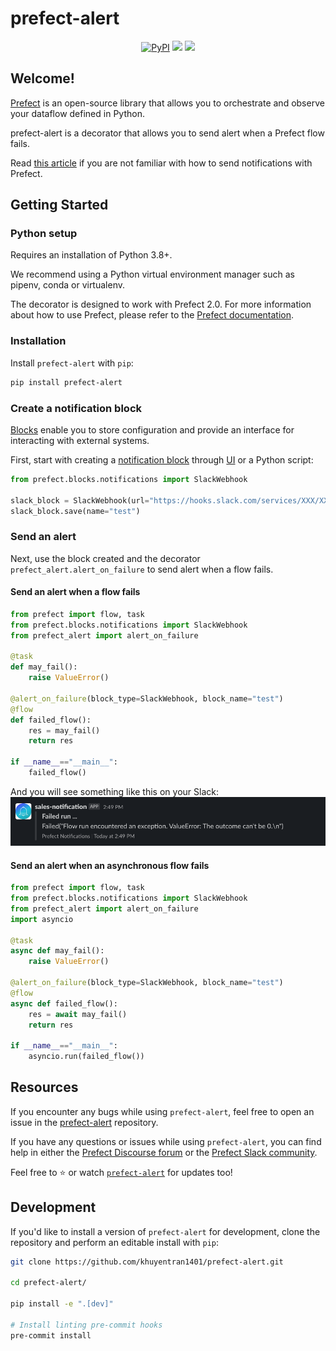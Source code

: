 # prefect-alert

<p align="center">
    <a href="https://pypi.python.org/pypi/prefect-alert/" alt="PyPI version">
        <img alt="PyPI" src="https://img.shields.io/pypi/v/prefect-alert?color=0052FF&labelColor=090422"></a>
    <a href="https://prefect-community.slack.com" alt="Slack">
        <img src="https://img.shields.io/badge/slack-join_community-red.svg?color=0052FF&labelColor=090422&logo=slack" /></a>
    <a href="https://discourse.prefect.io/" alt="Discourse">
        <img src="https://img.shields.io/badge/discourse-browse_forum-red.svg?color=0052FF&labelColor=090422&logo=discourse" /></a>
</p>

## Welcome!

[Prefect](https://www.prefect.io/) is an open-source library that allows you to orchestrate and observe your dataflow defined in Python.

prefect-alert is a decorator that allows you to send alert when a Prefect flow fails.

Read [this article](https://medium.com/the-prefect-blog/sending-slack-notifications-in-python-with-prefect-840a895f81c?sk=ab9bba5b59c8f3468bb01cabe04b2953) if you are not familiar with how to send notifications with Prefect. 

## Getting Started
### Python setup

Requires an installation of Python 3.8+.

We recommend using a Python virtual environment manager such as pipenv, conda or virtualenv.

The decorator is designed to work with Prefect 2.0. For more information about how to use Prefect, please refer to the [Prefect documentation](https://orion-docs.prefect.io/).

### Installation

Install `prefect-alert` with `pip`:

```bash
pip install prefect-alert
```
### Create a notification block
[Blocks](https://docs.prefect.io/concepts/blocks/) enable you to store configuration and provide an interface for interacting with external systems. 

First, start with creating a [notification block](https://docs.prefect.io/api-ref/prefect/blocks/notifications/) through [UI](https://docs.prefect.io/ui/blocks/) or a Python script:

```python
from prefect.blocks.notifications import SlackWebhook

slack_block = SlackWebhook(url="https://hooks.slack.com/services/XXX/XXX/XXX")
slack_block.save(name="test")
``` 
### Send an alert
Next, use the block created and the decorator `prefect_alert.alert_on_failure` to send alert when a flow fails.
#### Send an alert when a flow fails

```python
from prefect import flow, task 
from prefect.blocks.notifications import SlackWebhook
from prefect_alert import alert_on_failure

@task
def may_fail():
    raise ValueError()

@alert_on_failure(block_type=SlackWebhook, block_name="test")
@flow
def failed_flow():
    res = may_fail()
    return res

if __name__=="__main__":
    failed_flow()
```
And you will see something like this on your Slack:
![](img/slack-notification.png)

#### Send an alert when an asynchronous flow fails

```python
from prefect import flow, task 
from prefect.blocks.notifications import SlackWebhook
from prefect_alert import alert_on_failure
import asyncio

@task
async def may_fail():
    raise ValueError()

@alert_on_failure(block_type=SlackWebhook, block_name="test")
@flow
async def failed_flow():
    res = await may_fail()
    return res

if __name__=="__main__":
    asyncio.run(failed_flow())
```
## Resources

If you encounter any bugs while using `prefect-alert`, feel free to open an issue in the [prefect-alert](https://github.com/khuyentran1401/prefect-alert) repository.

If you have any questions or issues while using `prefect-alert`, you can find help in either the [Prefect Discourse forum](https://discourse.prefect.io/) or the [Prefect Slack community](https://prefect.io/slack).

Feel free to ⭐️ or watch [`prefect-alert`](https://github.com/khuyentran1401/prefect-alert) for updates too!

## Development

If you'd like to install a version of `prefect-alert` for development, clone the repository and perform an editable install with `pip`:

```bash
git clone https://github.com/khuyentran1401/prefect-alert.git

cd prefect-alert/

pip install -e ".[dev]"

# Install linting pre-commit hooks
pre-commit install
```
